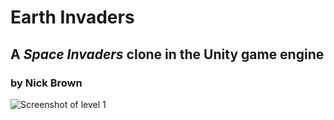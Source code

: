 # Earth Invaders

## A *Space Invaders* clone in the Unity game engine

### by Nick Brown

![Screenshot of level 1](https://cdn.discordapp.com/attachments/1049055975866384475/1229732946307452938/image.png?ex=6630c10d&is=661e4c0d&hm=e928ce5c82cc63b240287420a535d2c38fa3bd390eb153e76fac70cae5bf51d8&)
